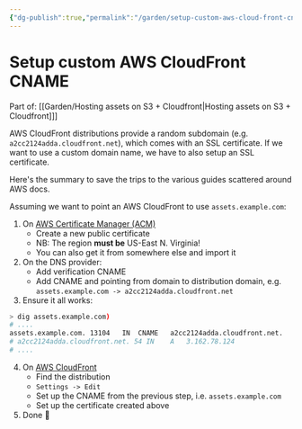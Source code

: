 ```yaml
---
{"dg-publish":true,"permalink":"/garden/setup-custom-aws-cloud-front-cname/","tags":["aws","how-to"],"created":"2024-03-03T14:24:35.592+01:00","updated":"2024-03-05T19:09:45.951+01:00"}
---
```


# Setup custom AWS CloudFront CNAME

Part of: [[Garden/Hosting assets on S3 + Cloudfront\|Hosting assets on S3 + Cloudfront]]]

AWS CloudFront distributions provide a random subdomain (e.g. `a2cc2124adda.cloudfront.net`), which comes with an SSL certificate.
If we want to use a custom domain name, we have to also setup an SSL certificate.

Here's the summary to save the trips to the various guides scattered around AWS docs.

Assuming we want to point an AWS CloudFront to use `assets.example.com`: 

1. On [AWS Certificate Manager (ACM)](https://us-east-1.console.aws.amazon.com/acm/home?region=us-east-1#/welcome) 
	* Create a new public certificate
	* NB: The region **must be** US-East N. Virginia!
	* You can also get it from somewhere else and import it
2. On the DNS provider:
	* Add verification CNAME
	* Add CNAME and pointing from domain to distribution domain, e.g. `assets.example.com -> a2cc2124adda.cloudfront.net`
3. Ensure it all works:
```sh
> dig assets.example.com)
# ....
assets.example.com.	13104	IN	CNAME	a2cc2124adda.cloudfront.net.
# a2cc2124adda.cloudfront.net. 54 IN	A	3.162.78.124
# ....
```
4. On [AWS CloudFront](https://us-east-1.console.aws.amazon.com/cloudfront/v4/home#/distributions)
	* Find the distribution
	* `Settings -> Edit`
	* Set up the CNAME from the previous step, i.e. `assets.example.com`
	* Set up the certificate created above
5. Done 🍰